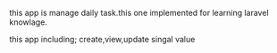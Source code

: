 this app is manage daily task.this one implemented for learning laravel knowlage.

this app including;
    create,view,update singal value
